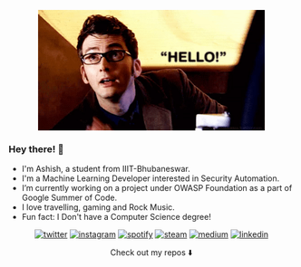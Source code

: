 
<p align="center"><img src="https://github.com/ashish493/ashish493/blob/master/github.gif" align="center" width="400"><p align="center">

### Hey there! :wave:
-  I'm Ashish, a student from IIIT-Bhubaneswar.
-  I'm a Machine Learning Developer interested in Security Automation.
-  I’m currently working on a project under OWASP Foundation as a part of Google Summer of Code.
-  I love travelling, gaming and Rock Music.
-  Fun fact: I Don't have a Computer Science degree! 

<p align="center">
<a href="https://twitter.com/D3ad_Gh0st1"><img src="https://img.icons8.com/color/96/000000/twitter-squared.png" alt="twitter"/></a>
<a href="https://www.instagram.com/malikashish47/"><img src="https://img.icons8.com/color/96/000000/instagram-new.png" alt="instagram"/></a>
<a href="https://open.spotify.com/user/4tvdophd9tr3l0d0e7y3yoq9x"><img src="https://img.icons8.com/color/96/000000/spotify--v1.png" alt="spotify"/></a>
<a href="https://steamcommunity.com/id/ashmal47/"><img src="https://img.icons8.com/fluent/96/000000/steam.png" alt="steam"/></a>
<a href="https://medium.com/@malikashish493"><img src="https://img.icons8.com/color/96/000000/medium-logo.png" alt="medium"/></a>
<a href="https://www.linkedin.com/in/ashishmalik47/"><img src="https://img.icons8.com/color/96/000000/linkedin.png" alt="linkedin"/></a>
</p>

<p align="center">
Check out my repos ⬇️  
</p>
